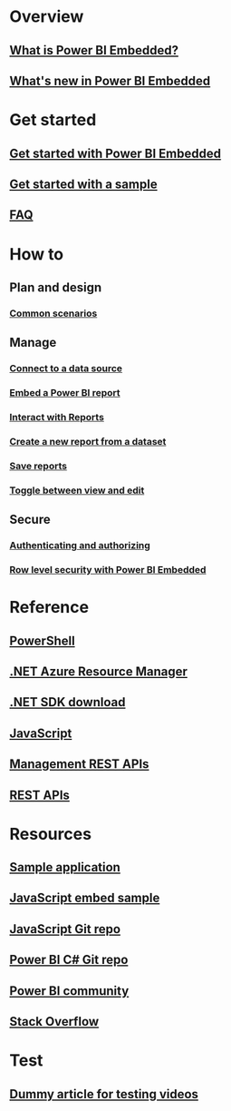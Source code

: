 # Overview
## [What is Power BI Embedded?](power-bi-embedded-what-is-power-bi-embedded.md)
## [What's new in Power BI Embedded](power-bi-embedded-whats-new.md)

# Get started
## [Get started with Power BI Embedded](power-bi-embedded-get-started.md)
## [Get started with a sample](power-bi-embedded-get-started-sample.md)
## [FAQ](power-bi-embedded-faq.md)

# How to
## Plan and design
### [Common scenarios](power-bi-embedded-scenarios.md)

## Manage
### [Connect to a data source](power-bi-embedded-connect-datasource.md)
### [Embed a Power BI report](power-bi-embedded-embed-report.md)
### [Interact with Reports](power-bi-embedded-interact-with-reports.md)
### [Create a new report from a dataset](power-bi-embedded-create-report-from-dataset.md)
### [Save reports](power-bi-embedded-save-reports.md)
### [Toggle between view and edit](power-bi-embedded-toggle-mode.md)

## Secure
### [Authenticating and authorizing](power-bi-embedded-app-token-flow.md)
### [Row level security with Power BI Embedded ](power-bi-embedded-rls.md)

# Reference
## [PowerShell](/powershell/resourcemanager/azurerm.powerbiembedded/v2.3.0/azurerm.powerbiembedded)
## [.NET Azure Resource Manager](/dotnet/api/microsoft.azure.management.powerbiembedded)
## [.NET SDK download](https://www.nuget.org/profiles/powerbi)
## [JavaScript](https://github.com/Microsoft/PowerBI-JavaScript/wiki)
## [Management REST APIs](/rest/api/powerbiembedded/)
## [REST APIs](https://msdn.microsoft.com/library/azure/mt711507.aspx)


# Resources
## [Sample application](https://github.com/Azure-Samples/power-bi-embedded-integrate-report-into-web-app/)
## [JavaScript embed sample](https://microsoft.github.io/PowerBI-JavaScript/demo/)
## [JavaScript Git repo](https://github.com/Microsoft/PowerBI-JavaScript)
## [Power BI C# Git repo](https://github.com/Microsoft/PowerBI-CSharp)
## [Power BI community](http://community.powerbi.com/t5/Developer/bd-p/Developer)
## [Stack Overflow](http://stackoverflow.com/questions/tagged/powerbi)

# Test
## [Dummy article for testing videos](power-bi-dummy-article-test-video)
